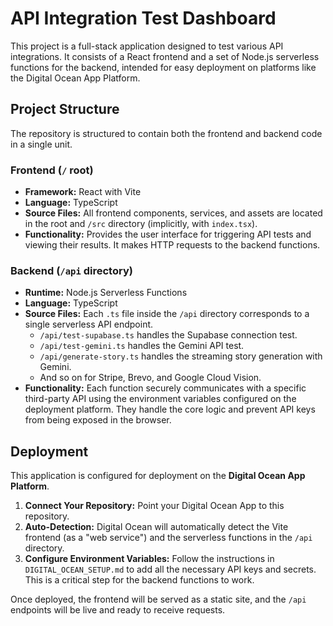 # API Integration Test Dashboard

This project is a full-stack application designed to test various API integrations. It consists of a React frontend and a set of Node.js serverless functions for the backend, intended for easy deployment on platforms like the Digital Ocean App Platform.

## Project Structure

The repository is structured to contain both the frontend and backend code in a single unit.

### Frontend (`/` root)

-   **Framework:** React with Vite
-   **Language:** TypeScript
-   **Source Files:** All frontend components, services, and assets are located in the root and `/src` directory (implicitly, with `index.tsx`).
-   **Functionality:** Provides the user interface for triggering API tests and viewing their results. It makes HTTP requests to the backend functions.

### Backend (`/api` directory)

-   **Runtime:** Node.js Serverless Functions
-   **Language:** TypeScript
-   **Source Files:** Each `.ts` file inside the `/api` directory corresponds to a single serverless API endpoint.
    -   `/api/test-supabase.ts` handles the Supabase connection test.
    -   `/api/test-gemini.ts` handles the Gemini API test.
    -   `/api/generate-story.ts` handles the streaming story generation with Gemini.
    -   And so on for Stripe, Brevo, and Google Cloud Vision.
-   **Functionality:** Each function securely communicates with a specific third-party API using the environment variables configured on the deployment platform. They handle the core logic and prevent API keys from being exposed in the browser.

## Deployment

This application is configured for deployment on the **Digital Ocean App Platform**.

1.  **Connect Your Repository:** Point your Digital Ocean App to this repository.
2.  **Auto-Detection:** Digital Ocean will automatically detect the Vite frontend (as a "web service") and the serverless functions in the `/api` directory.
3.  **Configure Environment Variables:** Follow the instructions in `DIGITAL_OCEAN_SETUP.md` to add all the necessary API keys and secrets. This is a critical step for the backend functions to work.

Once deployed, the frontend will be served as a static site, and the `/api` endpoints will be live and ready to receive requests.
